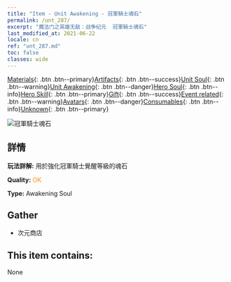 ```yaml
---
title: "Item - Unit Awakening - 冠軍騎士魂石"
permalink: /unt_287/
excerpt: "魔法门之英雄无敌：战争纪元  冠軍騎士魂石"
last_modified_at: 2021-06-22
locale: cn
ref: "unt_287.md"
toc: false
classes: wide
---
```

 [Materials](/ItemsCN/){: .btn .btn--primary}[Artifacts](/ItemsCN/Artifacts/){: .btn .btn--success}[Unit Soul](/ItemsCN/UnitSoul/){: .btn .btn--warning}[Unit Awakening](/ItemsCN/UnitAwakening/){: .btn .btn--danger}[Hero Soul](/ItemsCN/HeroSoul/){: .btn .btn--info}[Hero Skill](/ItemsCN/HeroSkill/){: .btn .btn--primary}[Gift](/ItemsCN/Gift/){: .btn .btn--success}[Event related](/ItemsCN/Events/){: .btn .btn--warning}[Avatars](/ItemsCN/Avatars/){: .btn .btn--danger}[Consumables](/ItemsCN/Consumables/){: .btn .btn--info}[Unknown](/ItemsCN/Unknown/){: .btn .btn--primary}

 ![冠軍騎士魂石](/images/u/tia_qishi.jpg)

## 詳情
 **玩法詳解:** 用於強化冠軍騎士覺醒等級的魂石

 **Quality:** <span style="color: #FF8C00">OK</span>

 **Type:** Awakening Soul

## Gather

*    次元商店 

## This item contains:

  None

